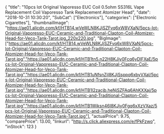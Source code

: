 {
	"title": "10pcs lot Original Vaporesso EUC Coil 0.5ohm SS316L Vape Replacement Coil Vaporesso Tank Replacement Atomizer Head",
	"date": "2018-10-31 10:30:20",
	"SubCat": ["Electronics"],
	"categories": ["Electronic Cigarettes"],
	"thumbnailImage": "https://ae01.alicdn.com/kf/HTB14.wVeWLN8KJjSZFvq6xW8VXaN/5pcs-lot-Original-Vaporesso-EUC-Ceramic-and-Traditional-Clapton-Coil-Atomizer-Head-for-Veco-Tank-Tarot.jpg_220x220.jpg",
	"BigImage": ["https://ae01.alicdn.com/kf/HTB14.wVeWLN8KJjSZFvq6xW8VXaN/5pcs-lot-Original-Vaporesso-EUC-Ceramic-and-Traditional-Clapton-Coil-Atomizer-Head-for-Veco-Tank-Tarot.jpg","https://ae01.alicdn.com/kf/HTB1tn5.n22H8KJjy0Fcq6yDlFXaE/5pcs-lot-Original-Vaporesso-EUC-Ceramic-and-Traditional-Clapton-Coil-Atomizer-Head-for-Veco-Tank-Tarot.jpg","https://ae01.alicdn.com/kf/HTB1uNfsnZjI8KJjSsppq6xbyVXal/5pcs-lot-Original-Vaporesso-EUC-Ceramic-and-Traditional-Clapton-Coil-Atomizer-Head-for-Veco-Tank-Tarot.jpg","https://ae01.alicdn.com/kf/HTB1l2zacjb.heNjSZFAq6AhKXXaj/5pcs-lot-Original-Vaporesso-EUC-Ceramic-and-Traditional-Clapton-Coil-Atomizer-Head-for-Veco-Tank-Tarot.jpg","https://ae01.alicdn.com/kf/HTB1Wiksn46I8KJjy0Fgq6xXzVXaz/5pcs-lot-Original-Vaporesso-EUC-Ceramic-and-Traditional-Clapton-Coil-Atomizer-Head-for-Veco-Tank-Tarot.jpg"],
	"actualPrice": 9.75,
	"comparePrice": 13.00,
	"linkurl": "http://s.click.aliexpress.com/e/fPkFzwo",
	"inStock": 123
}
